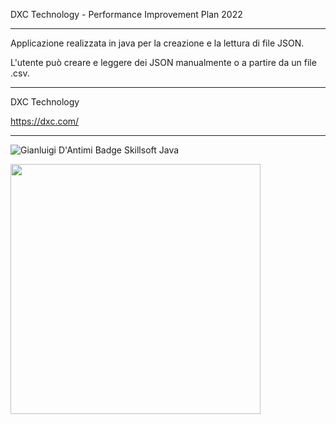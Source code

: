 DXC Technology - Performance Improvement Plan 2022

-----

Applicazione realizzata in java per la creazione e la lettura di file JSON.

L'utente può creare e leggere dei JSON manualmente o a partire da un file .csv.

-----

DXC Technology

https://dxc.com/

-----

![Gianluigi D'Antimi Badge Skillsoft Java](https://github.com/glg-23/DXC-PIP_java-json/blob/main/Gianluigi%20D'Antimi%20Badge%20Skillsoft%20Java.jpg)

<img src="https://github.com/glg-23/DXC-PIP_java-json/blob/main/Gianluigi%20D'Antimi%20Badge%20Skillsoft%20Java.jpg" width="400px"/>
